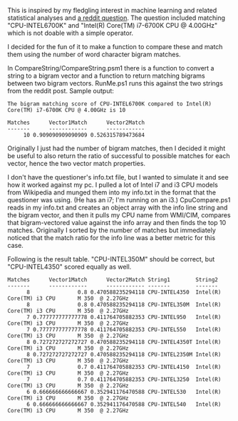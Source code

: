 This is inspired by my fledgling interest in machine learning and related
statistical analyses and [a reddit question](https://www.reddit.com/r/PowerShell/comments/5hf2vi/help_compare_string_to_string/).
The question included matching "CPU-INTEL6700K" and "Intel(R) Core(TM) i7-6700K CPU @ 4.00GHz"
which is not doable with a simple operator.

I decided for the fun of it to make a function to compare these and match
them using the number of word character bigram matches.

In CompareString/CompareString.psm1 there is a function to convert a string
to a bigram vector and a function to return matching bigrams between two
bigram vectors. RunMe.ps1 runs this against the two strings from the reddit post. Sample output:

	The bigram matching score of CPU-INTEL6700K compared to Intel(R) Core(TM) i7-6700K CPU @ 4.00GHz is 10

	Matches      Vector1Match      Vector2Match
	-------      ------------      ------------
		 10 0.909090909090909 0.526315789473684
   
   Originally I just had the number of bigram matches, then I decided it might be useful to also return the
   ratio of successful to possible matches for each vector, hence the two vector match properties.

   I don't have the questioner's info.txt file, but I wanted to simulate it and see how it worked against
   my pc. I pulled a lot of Intel i7 and i3 CPU models from Wikipedia and munged them into my info.txt in
   the format that the questioner was using. (He has an i7; I'm running on an i3.) CpuCompare.ps1 reads in
   my info.txt and creates an object array with the info line string and the bigram vector, and then it
   pulls my CPU name from WMI/CIM, compares that bigram-vectored value against the info array and then finds
   the top 10 matches. Originally I sorted by the number of matches but immediately noticed that the match
   ratio for the info line was a better metric for this case.

   Following is the result table. "CPU-INTEL350M" should be correct, but "CPU-INTEL4350" scored equally as
   well. 

	Matches      Vector1Match      Vector2Match String1        String2                                        
	-------      ------------      ------------ -------        -------                                        
		  8               0.8 0.470588235294118 CPU-INTEL4350  Intel(R) Core(TM) i3 CPU       M 350  @ 2.27GHz
		  8               0.8 0.470588235294118 CPU-INTEL350M  Intel(R) Core(TM) i3 CPU       M 350  @ 2.27GHz
		  7 0.777777777777778 0.411764705882353 CPU-INTEL950   Intel(R) Core(TM) i3 CPU       M 350  @ 2.27GHz
		  7 0.777777777777778 0.411764705882353 CPU-INTEL550   Intel(R) Core(TM) i3 CPU       M 350  @ 2.27GHz
		  8 0.727272727272727 0.470588235294118 CPU-INTEL4350T Intel(R) Core(TM) i3 CPU       M 350  @ 2.27GHz
		  8 0.727272727272727 0.470588235294118 CPU-INTEL2350M Intel(R) Core(TM) i3 CPU       M 350  @ 2.27GHz
		  7               0.7 0.411764705882353 CPU-INTEL4150  Intel(R) Core(TM) i3 CPU       M 350  @ 2.27GHz
		  7               0.7 0.411764705882353 CPU-INTEL3250  Intel(R) Core(TM) i3 CPU       M 350  @ 2.27GHz
		  6 0.666666666666667 0.352941176470588 CPU-INTEL530   Intel(R) Core(TM) i3 CPU       M 350  @ 2.27GHz
		  6 0.666666666666667 0.352941176470588 CPU-INTEL540   Intel(R) Core(TM) i3 CPU       M 350  @ 2.27GHz
